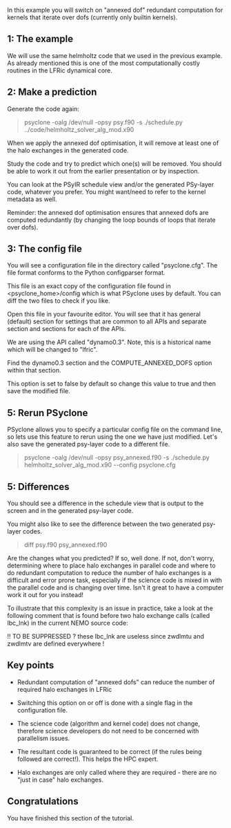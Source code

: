 In this example you will switch on "annexed dof" redundant computation
for kernels that iterate over dofs (currently only builtin kernels).

## 1: The example

We will use the same helmholtz code that we used in the previous
example. As already mentioned this is one of the most computationally
costly routines in the LFRic dynamical core.

## 2: Make a prediction

Generate the code again:

> psyclone -oalg /dev/null -opsy psy.f90 -s ./schedule.py ../code/helmholtz_solver_alg_mod.x90

When we apply the annexed dof optimisation, it will remove at least
one of the halo exchanges in the generated code.

Study the code and try to predict which one(s) will be removed. You
should be able to work it out from the earlier presentation or by
inspection.

You can look at the PSyIR schedule view and/or the generated PSy-layer
code, whatever you prefer. You might want/need to refer to the kernel
metadata as well.

Reminder: the annexed dof optimisation ensures that annexed dofs are
computed redundantly (by changing the loop bounds of loops that
iterate over dofs).

## 3: The config file

You will see a configuration file in the directory called
"psyclone.cfg". The file format conforms to the Python configparser
format.

This file is an exact copy of the configuration file found in
<psyclone_home>/config which is what PSyclone uses by default. You can
diff the two files to check if you like.

Open this file in your favourite editor. You will see that it has
general (default) section for settings that are common to all APIs and
separate section and sections for each of the APIs.

We are using the API called "dynamo0.3". Note, this is a historical
name which will be changed to "lfric".

Find the dynamo0.3 section and the COMPUTE_ANNEXED_DOFS option within that section.

This option is set to false by default so change this value to true
and then save the modified file.

## 5: Rerun PSyclone

PSyclone allows you to specify a particular config file on the command
line, so lets use this feature to rerun using the one we have just
modified. Let's also save the generated psy-layer code to a different
file.

> psyclone -oalg /dev/null -opsy psy_annexed.f90 -s ./schedule.py helmholtz_solver_alg_mod.x90 --config psyclone.cfg

## 5: Differences

You should see a difference in the schedule view that is output to the
screen and in the generated psy-layer code.

You might also like to see the difference between the two generated psy-layer codes.

> diff psy.f90 psy_annexed.f90

Are the changes what you predicted? If so, well done. If not, don't
worry, determining where to place halo exchanges in parallel code and
where to do redundant computation to reduce the number of halo
exchanges is a difficult and error prone task, especially if the
science code is mixed in with the parallel code and is changing over
time. Isn't it great to have a computer work it out for you instead!

To illustrate that this complexity is an issue in practice, take a
look at the following comment that is found before two halo exchange
calls (called lbc_lnk) in the current NEMO source code:

!! TO BE SUPPRESSED ?  these lbc_lnk are useless since zwdlmtu and zwdlmtv are defined everywhere !

## Key points

* Redundant computation of "annexed dofs" can reduce the number of
  required halo exchanges in LFRic

* Switching this option on or off is done with a single flag in the
  configuration file.

* The science code (algorithm and kernel code) does not change,
  therefore science developers do not need to be concerned with
  parallelism issues.

* The resultant code is guaranteed to be correct (if the rules being
  followed are correct!). This helps the HPC expert.

* Halo exchanges are only called where they are required - there are
  no "just in case" halo exchanges.

## Congratulations

You have finished this section of the tutorial.
